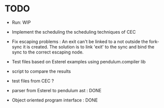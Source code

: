 
# TODO

* Run: WIP

* Implement the scheduling the scheduling techniques of CEC
 
* Fix escaping problems :
An exit can't be linked to a not outside the fork-sync it is created. 
The solution is to link 'exit' to the sync and bind the sync to the 
correct escaping node.

* Test files based on Esterel examples using pendulum.compiler lib
 * script to compare the results
 * test files from CEC ?
 * parser from Esterel to pendulum ast : DONE



* Object oriented program interface : DONE
